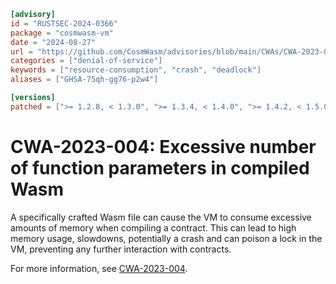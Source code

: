 ```toml
[advisory]
id = "RUSTSEC-2024-0366"
package = "cosmwasm-vm"
date = "2024-08-27"
url = "https://github.com/CosmWasm/advisories/blob/main/CWAs/CWA-2023-004.md"
categories = ["denial-of-service"]
keywords = ["resource-consumption", "crash", "deadlock"]
aliases = ["GHSA-75qh-gg76-p2w4"]

[versions]
patched = [">= 1.2.8, < 1.3.0", ">= 1.3.4, < 1.4.0", ">= 1.4.2, < 1.5.0", ">= 1.5.1"]
```

# CWA-2023-004: Excessive number of function parameters in compiled Wasm

A specifically crafted Wasm file can cause the VM to consume excessive amounts of memory when compiling a contract.
This can lead to high memory usage, slowdowns, potentially a crash and can poison a lock in the VM,
preventing any further interaction with contracts.

For more information, see [CWA-2023-004](https://github.com/CosmWasm/advisories/blob/main/CWAs/CWA-2023-004.md).
